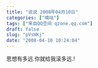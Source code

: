 ```yaml
---
title: "说说 2008年04月10日"
categories: ["嘀咕"]
tags: ["来自QQ空间 qzone.qq.com"]
draft: false
slug: "pVsHKj"
date: "2008-04-10 10:24:04"
---
```


思想有多远.你就给我滚多远.!
